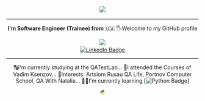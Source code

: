 
 <div align="center">
   <img src="https://media.giphy.com/media/l66giOaErlwyeG47Na/giphy.gif"
 </div>
  
  ---
  
**I'm Software Engineer (Trainee) from** 🇺🇦
🖐️Welcome to my GitHub profile  
  <div id="header" align="center">
  <img src="https://media.giphy.com/media/Y34jqOCXhgEsqRLULa/giphy.gif" width="100"/>
 </div>
 <div id="badges">
  <a href="https://www.linkedin.com/in/julia-vo">
   <img src="https://img.shields.io/badge/LinkedIn-blue?style=for-the-badge&logo=linkedin&logoColor=white" alt="LinkedIn Badge"/>
  </a>
 </div>
 
  ---
  
 🔠I'm currently studying at the QATestLab...
 🌅I attended the Courses of Vadim Ksenzov...
 💙Interests: Artsiom Rusau QA Life, Portnov Computer School, QA With Natalia...
 👩‍💻I'm currently learning [![Python Badge](https://img.shields.io/badge/Python-blue?style=for-the-badge&logo=python&logoColor=yellow)]
 
 
 
 
 <div>
  <img src="https://github.com/devicons/devicon/blob/master/icons/python/python-original.svg" title="Python" alt="Python" width="15" height="15"/>
 </div>
 
  
